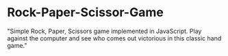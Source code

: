 # Rock-Paper-Scissor-Game
"Simple Rock, Paper, Scissors game implemented in JavaScript. Play against the computer and see who comes out victorious in this classic hand game."
